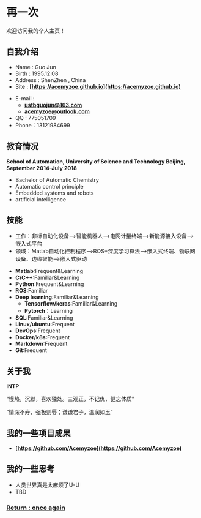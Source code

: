 # 再一次

欢迎访问我的个人主页！

<!-- slide -->

## 自我介绍

- Name : Guo Jun
- Birth : 1995.12.08
- Address :  ShenZhen , China
- Site : **[https://acemyzoe.github.io](https://acemyzoe.github.io)**

<!-- slide vertical=true -->

- E-mail :
  - **[ustbguojun@163.com](mailto:ustbguojun@163.com)**
  - **[acemyzoe@outlook.com](mailto:acemyzoe@outlook.com)**
- QQ : 775051709
- Phone：13121984699

<!-- slide -->

## 教育情况

<!-- slide vertical=true -->

**School of Automation, University of Science and Technology Beijing, September 2014-July 2018**

- Bachelor of Automatic Chemistry
- Automatic control principle
- Embedded systems and robots
- artificial intelligence

<!-- slide -->

## 技能

<!-- slide vertical=true -->

- 工作：非标自动化设备——>智能机器人——>电网计量终端——>新能源接入设备——>嵌入式平台
- 领域：Matlab自动化控制程序——>ROS+深度学习算法——>嵌入式终端、物联网设备、边缘智能——>嵌入式驱动

<!-- slide vertical=true -->

- **Matlab**:Frequent&Learning
- **C/C++**:Familiar&Learning
- **Python**:Frequent&Learning
- **ROS**:Familiar
- **Deep learning**:Familiar&Learning
  - **Tensorflow/keras**:Familiar&Learning
  - **Pytorch**：Learning
- **SQL**:Familiar&Learning
- **Linux/ubuntu**:Frequent
- **DevOps**:Frequent
- **Docker/k8s**:Frequent
- **Markdown**:Frequent
- **Git**:Frequent

<!-- slide -->

## 关于我

**INTP**

“慢热，沉默，喜欢独处。三观正，不记仇，健忘体质”

“情深不寿，强极则辱；谦谦君子，温润如玉”

<!-- slide -->

## 我的一些项目成果

- **[https://github.com/Acemyzoe](https://github.com/Acemyzoe)**

## 我的一些思考

- 人类世界真是太麻烦了U-U
- TBD

<!-- slide vertical=true -->

### [Return : once again](https://acemyzoe.github.io)
